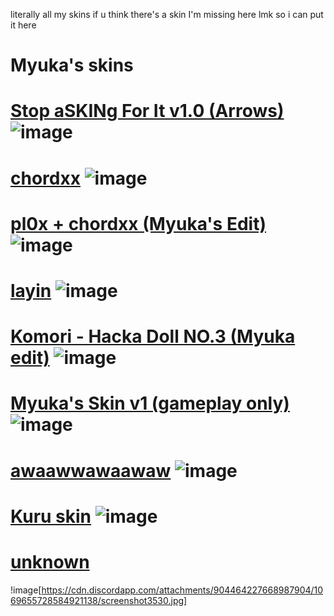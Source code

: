 literally all my skins
if u think there's a skin I'm missing here lmk so i can put it here

# Myuka's skins
# [Stop aSKINg For It v1.0 (Arrows)](https://t.co/8x6PJkTnjR) ![image](https://cdn.discordapp.com/attachments/904464227668987904/1064249391952699412/screenshot3462.jpg)
# [chordxx](https://drive.google.com/file/d/1p74egAfJyr1SOlHjj7dU8LS_LfS6jdiB/view) ![image](https://cdn.discordapp.com/attachments/904464227668987904/1064250525173940286/screenshot3463.jpg)
# [pl0x + chordxx (Myuka's Edit)](https://cdn.discordapp.com/attachments/1047642485591117884/1064250842011676852/pl0xchordxx_Myuka_Edit.osk) ![image](https://cdn.discordapp.com/attachments/904464227668987904/1064251213006258206/screenshot3464.jpg)
# [layin](https://cdn.discordapp.com/attachments/904464227668987904/1064252162370187344/layin.osk) ![image](https://cdn.discordapp.com/attachments/904464227668987904/1064252103251476530/screenshot3465.jpg)
# [Komori - Hacka Doll NO.3 (Myuka edit)](https://drive.google.com/file/d/1oNYYRNupsKdQJ7g2-gzg1UQCbPb_e7UF/view) ![image](https://cdn.discordapp.com/attachments/904464227668987904/1064252804899803207/screenshot3466.jpg)
# [Myuka's Skin v1 (gameplay only)](https://cdn.discordapp.com/attachments/904464227668987904/1064253136723787876/ARROW_VER_XD.osk) ![image](https://cdn.discordapp.com/attachments/904464227668987904/1064253314667135197/screenshot3467.jpg)
# [awaawwawaawaw](https://drive.google.com/file/d/1qIqSCeSKEQtwota4KV7cb_Fuwe_Cjzzx/view) ![image](https://cdn.discordapp.com/attachments/904464227668987904/1064253791735652392/screenshot3468.jpg)
# [Kuru skin](https://cdn.discordapp.com/attachments/904464227668987904/1064241226070638612/Kuru_skin.osk) ![image](https://pbs.twimg.com/media/FmiIs3nXkAQLw5e?format=jpg&name=large)
# [unknown](https://cdn.discordapp.com/attachments/904464227668987904/1069655631549702234/zzz.rar)
!image[https://cdn.discordapp.com/attachments/904464227668987904/1069655728584921138/screenshot3530.jpg]
